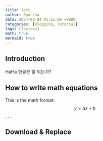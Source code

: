 ```yaml
---
title: test.
author: Sparrow
date: 2024-01-04 01:11:00 +0800
categories: [Blogging, Tutorial]
tags: [favicon]
math: true
mermaid: true
---
```


## Introduction

HaHa 한글은 잘 되는가?

## How to write math equations

This is the math format: $$ y = ax + b$$.
.
.

## Download & Replace
